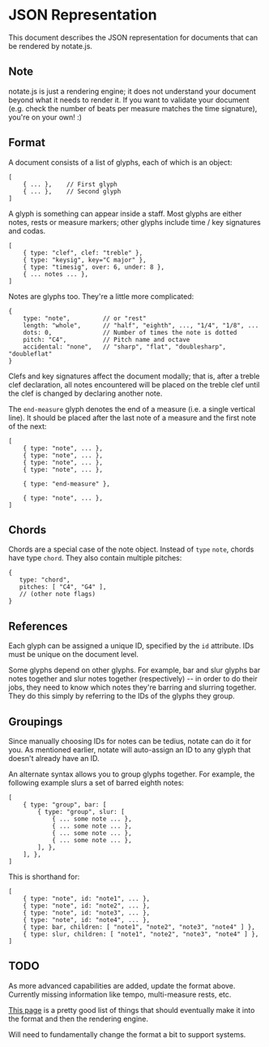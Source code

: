 
JSON Representation
===================

This document describes the JSON representation for documents that can
be rendered by notate.js.

## Note

notate.js is just a rendering engine; it does not understand your
document beyond what it needs to render it. If you want to validate your
document (e.g. check the number of beats per measure matches the time
signature), you're on your own! :)

## Format

A document consists of a list of glyphs, each of which is an object:

    [
        { ... },    // First glyph
        { ... },    // Second glyph
    ]

A glyph is something can appear inside a staff. Most glyphs are either notes,
rests or measure markers; other glyphs include time / key signatures and codas.

    [
        { type: "clef", clef: "treble" },
        { type: "keysig", key="C major" },
        { type: "timesig", over: 6, under: 8 },
        { ... notes ... },
    ]

Notes are glyphs too. They're a little more complicated:

    {
        type: "note",         // or "rest"
        length: "whole",      // "half", "eighth", ..., "1/4", "1/8", ...
        dots: 0,              // Number of times the note is dotted
        pitch: "C4",          // Pitch name and octave
        accidental: "none",   // "sharp", "flat", "doublesharp", "doubleflat"
    }

Clefs and key signatures affect the document modally; that is, after a treble
clef declaration, all notes encountered will be placed on the treble clef until
the clef is changed by declaring another note.

The `end-measure` glyph denotes the end of a measure (i.e. a single vertical
line). It should be placed after the last note of a measure and the first 
note of the next:

    [
        { type: "note", ... },
        { type: "note", ... },
        { type: "note", ... },
        { type: "note", ... },

        { type: "end-measure" },

        { type: "note", ... },
    ]

## Chords

Chords are a special case of the note object. Instead of `type` `note`, chords
have type `chord`. They also contain multiple pitches:

    {
       type: "chord",
       pitches: [ "C4", "G4" ],
       // (other note flags)
    }

## References

Each glyph can be assigned a unique ID, specified by the `id` attribute. IDs
must be unique on the document level.

Some glyphs depend on other glyphs. For example, bar and slur glyphs bar notes
together and slur notes together (respectively) -- in order to do their jobs,
they need to know which notes they're barring and slurring together. They do
this simply by referring to the IDs of the glyphs they group.

## Groupings

Since manually choosing IDs for notes can be tedius, notate can do it for you.
As mentioned earlier, notate will auto-assign an ID to any glyph that doesn't
already have an ID. 

An alternate syntax allows you to group glyphs together. For example, the
following example slurs a set of barred eighth notes:


    [
        { type: "group", bar: [
            { type: "group", slur: [
                { ... some note ... },
                { ... some note ... },
                { ... some note ... },
                { ... some note ... },
            ], },
        ], },
    ]

This is shorthand for:

    [
        { type: "note", id: "note1", ... },
        { type: "note", id: "note2", ... },
        { type: "note", id: "note3", ... },
        { type: "note", id: "note4", ... },
        { type: bar, children: [ "note1", "note2", "note3", "note4" ] },
        { type: slur, children: [ "note1", "note2", "note3", "note4" ] },
    ]

## TODO

As more advanced capabilities are added, update the format above. Currently 
missing information like tempo, multi-measure rests, etc.

[This page](http://en.wikipedia.org/wiki/List_of_musical_symbols) is a pretty
good list of things that should eventually make it into the format and then
the rendering engine.

Will need to fundamentally change the format a bit to support systems.

